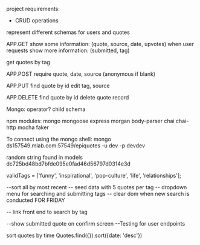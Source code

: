 project requirements:
* CRUD operations 

represent different schemas for users and quotes


APP.GET
show some information: (quote, source, date, upvotes) when user requests
show more information: (submitted, tag)

get quotes by tag

APP.POST
require quote, date, source (anonymous if blank)

APP.PUT
find quote by id
edit tag, source

APP.DELETE
find quote by id
delete quote record

Mongo: operator?
child schema


npm modules:
mongo mongoose express morgan body-parser 
chai chai-http mocha faker

To connect using the mongo shell:
mongo ds157549.mlab.com:57549/epiquotes -u dev -p devdev


random string found in models
dc725bd48bd7bfde095e0fad46d56797d0314e3d


validTags = ['funny', 'inspirational', 'pop-culture', 'life', 'relationships'];


--sort all by most recent
-- seed data with 5 quotes per tag
-- dropdown menu for searching and submitting tags
-- clear dom when new search is conducted
FOR FRIDAY


-- link front end to search by tag


--show submitted quote on confirm screen
--Testing for user endpoints

sort quotes by time
Quotes.find({}).sort({date: 'desc'})